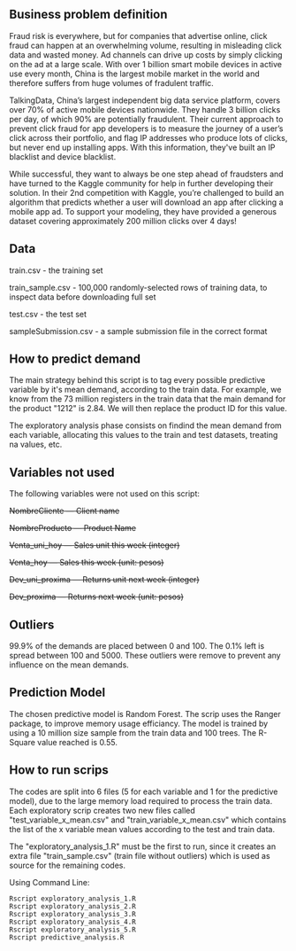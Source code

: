 ##  Business problem definition

Fraud risk is everywhere, but for companies that advertise online, click fraud can happen at an overwhelming volume, resulting in misleading click data and wasted money. Ad channels can drive up costs by simply clicking on the ad at a large scale. With over 1 billion smart mobile devices in active use every month, China is the largest
mobile market in the world and therefore suffers from huge volumes of fradulent traffic.

TalkingData, China’s largest independent big data service platform, covers over 70% of active mobile devices nationwide. They handle 3 billion clicks per day, of which 90% are potentially fraudulent. Their current approach to prevent click fraud for app developers is to measure the journey of a user’s click across their portfolio, and flag IP addresses who produce lots of clicks, but never end up installing apps. With this information, they've built an IP blacklist and device blacklist.

While successful, they want to always be one step ahead of fraudsters and have turned to the Kaggle community for help in further developing their solution. In their 2nd competition with Kaggle, you’re challenged to build an algorithm that predicts whether a user will download an app after clicking a mobile app ad. To support your modeling, they have provided a generous dataset covering approximately 200 million clicks over 4 days!

##  Data

train.csv - the training set

train_sample.csv - 100,000 randomly-selected rows of training data, to inspect data before downloading full set

test.csv - the test set

sampleSubmission.csv - a sample submission file in the correct format

##  How to predict demand

The main strategy behind this script is to tag every possible predictive variable by it's mean demand, according to the train data. For example, we know from the 73 million registers in the train data that the main demand for the product "1212" is 2.84. We will then replace the product ID for this value. 

The exploratory analysis phase consists on findind the mean demand from each variable, allocating this values to the train and test datasets, treating na values, etc.

##  Variables not used

The following variables were not used on this script:

~~NombreCliente — Client name~~

~~NombreProducto — Product Name~~

~~Venta_uni_hoy — Sales unit this week (integer)~~

~~Venta_hoy — Sales this week (unit: pesos)~~

~~Dev_uni_proxima — Returns unit next week (integer)~~

~~Dev_proxima — Returns next week (unit: pesos)~~

##  Outliers

99.9% of the demands are placed between 0 and 100. The 0.1% left is spread between 100 and 5000. These outliers were remove to prevent any influence on the mean demands. 

##  Prediction Model

The chosen predictive model is Random Forest. The scrip uses the Ranger package, to improve memory usage efficiancy. The model is trained by using a 10 million size sample from the train data and 100 trees. The R-Square value reached is 0.55.  

##  How to run scrips

The codes are split into 6 files (5 for each variable and 1 for the predictive model), due to the large memory load required to process the train data. Each exploratory scrip creates two new files called "test_variable_x_mean.csv" and "train_variable_x_mean.csv" which contains the list of the x variable mean values according to the test and train data. 

The "exploratory_analysis_1.R" must be the first to run, since it creates an extra file "train_sample.csv" (train file without outliers) which is used as source for the remaining codes. 

Using Command Line:
```
Rscript exploratory_analysis_1.R
Rscript exploratory_analysis_2.R
Rscript exploratory_analysis_3.R
Rscript exploratory_analysis_4.R
Rscript exploratory_analysis_5.R
Rscript predictive_analysis.R
```
